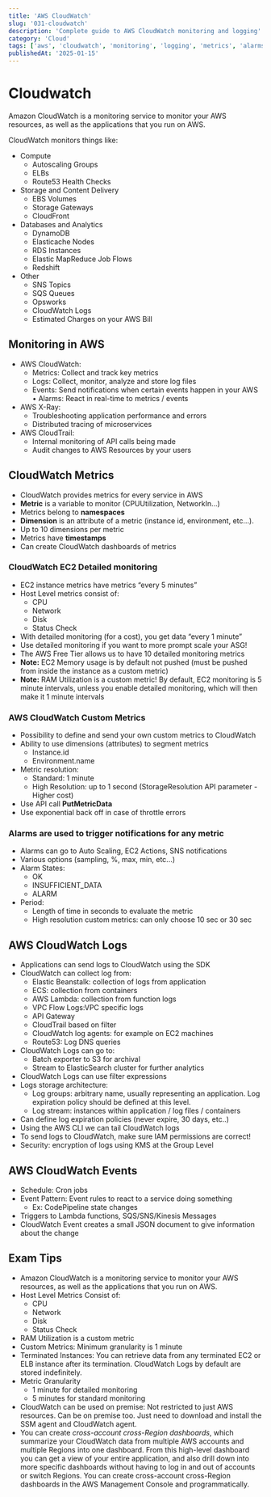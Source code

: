 ```yaml
---
title: 'AWS CloudWatch'
slug: '031-cloudwatch'
description: 'Complete guide to AWS CloudWatch monitoring and logging'
category: 'Cloud'
tags: ['aws', 'cloudwatch', 'monitoring', 'logging', 'metrics', 'alarms']
publishedAt: '2025-01-15'
---
```


# Cloudwatch

Amazon CloudWatch is a monitoring service to monitor your AWS resources, as well as the applications that you run on AWS.

CloudWatch monitors things like:

- Compute
  - Autoscaling Groups
  - ELBs
  - Route53 Health Checks
- Storage and Content Delivery
  - EBS Volumes
  - Storage Gateways
  - CloudFront
- Databases and Analytics
  - DynamoDB
  - Elasticache Nodes
  - RDS Instances
  - Elastic MapReduce Job Flows
  - Redshift
- Other
  - SNS Topics
  - SQS Queues
  - Opsworks
  - CloudWatch Logs
  - Estimated Charges on your AWS Bill

## Monitoring in AWS

- AWS CloudWatch:
  - Metrics: Collect and track key metrics
  - Logs: Collect, monitor, analyze and store log files
  - Events: Send notifications when certain events happen in your AWS • Alarms: React in real-time to metrics / events
- AWS X-Ray:
  - Troubleshooting application performance and errors
  - Distributed tracing of microservices
- AWS CloudTrail:
  - Internal monitoring of API calls being made
  - Audit changes to AWS Resources by your users

## CloudWatch Metrics

- CloudWatch provides metrics for every service in AWS
- **Metric** is a variable to monitor (CPUUtilization, NetworkIn...)
- Metrics belong to **namespaces**
- **Dimension** is an attribute of a metric (instance id, environment, etc...).
- Up to 10 dimensions per metric
- Metrics have **timestamps**
- Can create CloudWatch dashboards of metrics

### CloudWatch EC2 Detailed monitoring

- EC2 instance metrics have metrics “every 5 minutes”
- Host Level metrics consist of:
  - CPU
  - Network
  - Disk
  - Status Check
- With detailed monitoring (for a cost), you get data “every 1 minute”
- Use detailed monitoring if you want to more prompt scale your ASG!
- The AWS Free Tier allows us to have 10 detailed monitoring metrics
- **Note:** EC2 Memory usage is by default not pushed (must be pushed from inside the instance as a custom metric)
- **Note:** RAM Utilization is a custom metric! By default, EC2 monitoring is 5 minute intervals, unless you enable detailed monitoring, which will then make it 1 minute intervals

### AWS CloudWatch Custom Metrics

- Possibility to define and send your own custom metrics to CloudWatch
- Ability to use dimensions (attributes) to segment metrics
  - Instance.id
  - Environment.name
- Metric resolution:
  - Standard: 1 minute
  - High Resolution: up to 1 second (StorageResolution API parameter - Higher cost)
- Use API call **PutMetricData**
- Use exponential back off in case of throttle errors

### Alarms are used to trigger notifications for any metric

- Alarms can go to Auto Scaling, EC2 Actions, SNS notifications
- Various options (sampling, %, max, min, etc...)
- Alarm States:
  - OK
  - INSUFFICIENT_DATA
  - ALARM
- Period:
  - Length of time in seconds to evaluate the metric
  - High resolution custom metrics: can only choose 10 sec or 30 sec

## AWS CloudWatch Logs

- Applications can send logs to CloudWatch using the SDK
- CloudWatch can collect log from:
  - Elastic Beanstalk: collection of logs from application
  - ECS: collection from containers
  - AWS Lambda: collection from function logs
  - VPC Flow Logs:VPC specific logs
  - API Gateway
  - CloudTrail based on filter
  - CloudWatch log agents: for example on EC2 machines
  - Route53: Log DNS queries
- CloudWatch Logs can go to:
  - Batch exporter to S3 for archival
  - Stream to ElasticSearch cluster for further analytics
- CloudWatch Logs can use filter expressions
- Logs storage architecture:
  - Log groups: arbitrary name, usually representing an application. Log expiration policy should be defined at this level.
  - Log stream: instances within application / log files / containers
- Can define log expiration policies (never expire, 30 days, etc..)
- Using the AWS CLI we can tail CloudWatch logs
- To send logs to CloudWatch, make sure IAM permissions are correct!
- Security: encryption of logs using KMS at the Group Level

## AWS CloudWatch Events

- Schedule: Cron jobs
- Event Pattern: Event rules to react to a service doing something
  - Ex: CodePipeline state changes
- Triggers to Lambda functions, SQS/SNS/Kinesis Messages
- CloudWatch Event creates a small JSON document to give information about the change

## Exam Tips

- Amazon CloudWatch is a monitoring service to monitor your AWS resources, as well as the applications that you run on AWS.
- Host Level Metrics Consist of:
  - CPU
  - Network
  - Disk
  - Status Check
- RAM Utilization is a custom metric
- Custom Metrics: Minimum granularity is 1 minute
- Terminated Instances: You can retrieve data from any terminated EC2 or ELB instance after its termination. CloudWatch Logs by default are stored indefinitely.
- Metric Granularity
  - 1 minute for detailed monitoring
  - 5 minutes for standard monitoring
- CloudWatch can be used on premise: Not restricted to just AWS resources. Can be on premise too. Just need to download and install the SSM agent and CloudWatch agent.
- You can create *cross-account cross-Region dashboards*, which summarize your CloudWatch data from multiple AWS accounts and multiple Regions into one dashboard. From this high-level dashboard you can get a view of your entire application, and also drill down into more specific dashboards without having to log in and out of accounts or switch Regions. You can create cross-account cross-Region dashboards in the AWS Management Console and programmatically.
